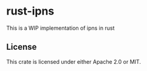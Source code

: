# rust-ipns

This is a WIP implementation of ipns in rust

## License

This crate is licensed under either Apache 2.0 or MIT. 
